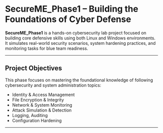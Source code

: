 # SecureME_Phase1 – Building the Foundations of Cyber Defense

**SecureME_Phase1** is a hands-on cybersecurity lab project focused on building core defensive skills using both Linux and Windows environments. It simulates real-world security scenarios, system hardening practices, and monitoring tasks for blue team readiness.

---

## Project Objectives

This phase focuses on mastering the foundational knowledge of following cybersecurity and system administration topics:

- Identity & Access Management
- File Encryption & Integrity
- Network & System Monitoring
- Attack Simulation & Detection
- Logging, Auditing
- Configuration Hardening


---

